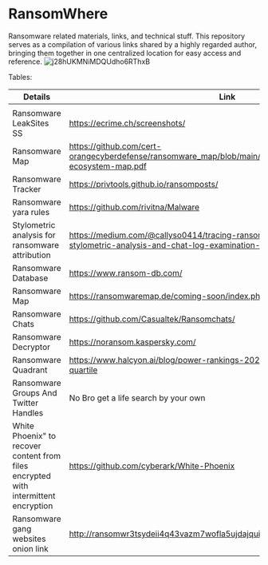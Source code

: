 # RansomWhere
Ransomware related materials, links, and technical stuff.
This repository serves as a compilation of various links shared by a highly regarded author, bringing them together in one centralized location for easy access and reference.
![j28hUKMNiMDQUdho6RThxB](https://github.com/intelshare/RansomWhere/assets/139314161/5911b612-c8ac-40e0-abd2-49a4e355e5e6)


Tables:

|Details|Link||
|---|---|---|
|   |   |   |
Ransomware LeakSites SS | https://ecrime.ch/screenshots/
Ransomware Map | https://github.com/cert-orangecyberdefense/ransomware_map/blob/main/OCD_WorldWatch_Ransomware-ecosystem-map.pdf
Ransomware Tracker| https://privtools.github.io/ransomposts/ | https://github.com/JMousqueton/ransomware.live, https://github.com/joshhighet/ransomwatch
Ransomware yara rules | https://github.com/rivitna/Malware
Stylometric analysis for ransomware attribution | https://medium.com/@callyso0414/tracing-ransomware-threat-actors-through-stylometric-analysis-and-chat-log-examination-23f0f84abba8
Ransomware Database | https://www.ransom-db.com/
Ransomware Map | https://ransomwaremap.de/coming-soon/index.php
Ransomware Chats | https://github.com/Casualtek/Ransomchats/
Ransomware Decryptor |  https://noransom.kaspersky.com/ | https://www.nomoreransom.org/en/decryption-tools.html
Ransomware Quadrant | https://www.halcyon.ai/blog/power-rankings-2022-ransomware-malicious-quartile
Ransomware Groups And Twitter Handles | No Bro get a life search by your own
White Phoenix" to recover content from files encrypted with intermittent encryption | https://github.com/cyberark/White-Phoenix
Ransomware gang websites onion link | http://ransomwr3tsydeii4q43vazm7wofla5ujdajquitomtd47cxjtfgwyyd.onion/
